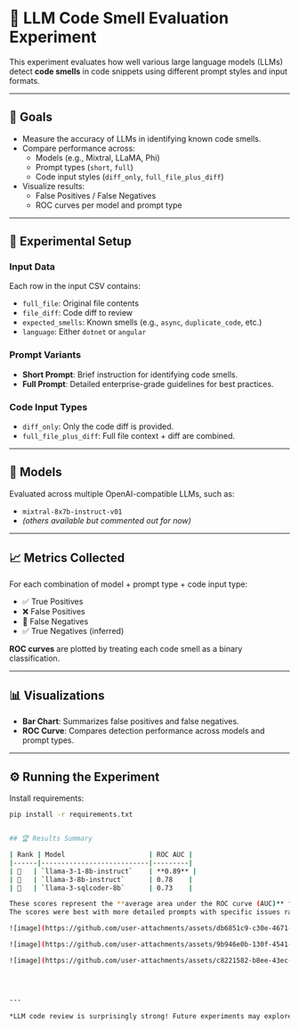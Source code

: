 # 🔬 LLM Code Smell Evaluation Experiment

This experiment evaluates how well various large language models (LLMs) detect **code smells** in code snippets using different prompt styles and input formats.

---

## 🎯 Goals

- Measure the accuracy of LLMs in identifying known code smells.
- Compare performance across:
  - Models (e.g., Mixtral, LLaMA, Phi)
  - Prompt types (`short`, `full`)
  - Code input styles (`diff_only`, `full_file_plus_diff`)
- Visualize results:
  - False Positives / False Negatives
  - ROC curves per model and prompt type

---

## 🧪 Experimental Setup

### Input Data

Each row in the input CSV contains:

- `full_file`: Original file contents
- `file_diff`: Code diff to review
- `expected_smells`: Known smells (e.g., `async`, `duplicate_code`, etc.)
- `language`: Either `dotnet` or `angular`

### Prompt Variants

- **Short Prompt**: Brief instruction for identifying code smells.
- **Full Prompt**: Detailed enterprise-grade guidelines for best practices.

### Code Input Types

- `diff_only`: Only the code diff is provided.
- `full_file_plus_diff`: Full file context + diff are combined.

---

## 🧠 Models

Evaluated across multiple OpenAI-compatible LLMs, such as:

- `mixtral-8x7b-instruct-v01`
- *(others available but commented out for now)*

---

## 📈 Metrics Collected

For each combination of model + prompt type + code input type:

- ✅ True Positives
- ❌ False Positives
- 🚫 False Negatives
- ✅ True Negatives (inferred)

**ROC curves** are plotted by treating each code smell as a binary classification.

---

## 📊 Visualizations

- **Bar Chart**: Summarizes false positives and false negatives.
- **ROC Curve**: Compares detection performance across models and prompt types.

---

## ⚙️ Running the Experiment

Install requirements:

```bash
pip install -r requirements.txt


## 🏆 Results Summary

| Rank | Model                     | ROC AUC |
|------|---------------------------|---------|
| 🥇   | `llama-3-1-8b-instruct`    | **0.89** |
| 🥈   | `llama-3-8b-instruct`      | 0.78    |
| 🥉   | `llama-3-sqlcoder-8b`      | 0.73    |

These scores represent the **average area under the ROC curve (AUC)** for code smell detection across all prompts and input types.
The scores were best with more detailed prompts with specific issues rather than a short general instruction.

![image](https://github.com/user-attachments/assets/db6851c9-c30e-4671-bd85-518413e99d13)

![image](https://github.com/user-attachments/assets/9b946e0b-130f-4541-8469-90010ee5a296)

![image](https://github.com/user-attachments/assets/c8221582-b8ee-43ec-af6c-9a8eaee74f2d)




---

*LLM code review is surprisingly strong! Future experiments may explore prompt tuning, fine-tuning, or hybrid approaches.*


